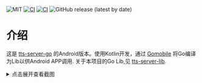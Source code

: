 ![MIT](https://img.shields.io/badge/license-MIT-green)
[![CI](https://github.com/jing332/tts-server-android/actions/workflows/release.yml/badge.svg)](https://github.com/jing332/tts-server-android/actions/workflows/release.yml)
[![CI](https://github.com/jing332/tts-server-android/actions/workflows/test.yml/badge.svg)](https://github.com/jing332/tts-server-android/actions/workflows/test.yml)
![GitHub release (latest by date)](https://img.shields.io/github/downloads/jing332/tts-server-android/latest/total)

# 介绍
这是 [tts-server-go](https://github.com/jing332/tts-server-go) 的Android版本。使用Kotlin开发，通过 [Gomobile](https://pkg.go.dev/golang.org/x/mobile/cmd/gomobile) 将Go编译为Lib以供Android APP调用. 关于本项目的Go Lib,见 [tts-server-lib](./tts-server-lib).


<details>
  <summary>点击展开查看截图</summary>
  
  ![Screenshot_20220917-102952972](https://user-images.githubusercontent.com/42014615/190837053-24550576-fddf-49a8-b3b6-f99743fe4f27.jpg)
  
</details>
